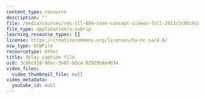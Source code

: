 ```yaml
---
content_type: resource
description: ''
file: /media/courses/res-tll-004-stem-concept-videos-fall-2013/3c0bc91896ec5e8fb2c492929b8e4b54_JrlZSfRM-IY.vtt
file_type: application/x-subrip
learning_resource_types: []
license: https://creativecommons.org/licenses/by-nc-sa/4.0/
ocw_type: OCWFile
resourcetype: Other
title: 3play caption file
uid: 3c0bc918-96ec-5e8f-b2c4-92929b8e4b54
video_files:
  video_thumbnail_file: null
video_metadata:
  youtube_id: null
---
```


